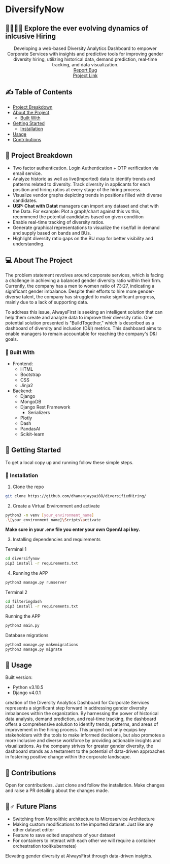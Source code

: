 # DiversifyNow
## 👨‍💻👩‍💻 Explore the ever evolving dynamics of inlcusive Hiring

<p align="center">
    Developing a web-based Diversity Analytics Dashboard to empower Corporate Services with insights and predictive tools for improving gender diversity hiring, utilizing historical data, demand prediction, real-time tracking, and data visualization.
    <br />
    <a href="https://github.com/dhananjaypai08/diversifiedHiring/issues">Report Bug</a>
    <br />
  <a href="https://github.com/dhananjaypai08/diversifiedHiring">Project Link</a>
 </p>
 
 ## ✍️ Table of Contents
- [Project Breakdown](#project-breakdown)
- [About the Project](#about-the-project)
  - [Built With](#built-with)
- [Getting Started](#getting-started)
  - [Installation](#installation)
- [Usage](#usage)
- [Contributions](#contributions)

## 🔨 Project Breakdown 
- Two factor authentication. Login Authentication + OTP verification via email service.
- Analyze historic as well as live(Imported) data to identify trends and patterns related to diversity. Track diversity in applicants for each position and hiring ratios at every stage of the hiring process.
- Visualize vendor graphs depicting trends in positions filled with diverse candidates.
- <strong>USP: Chat with Datat</strong> managers can import any dataset and chat with the Data. For example: Plot a graph/chart against this vs this, recommend the potential candidates based on given condition
- Enable real-time tracking of diversity ratios.
- Generate graphical representations to visualize the rise/fall in demand and supply based on bands and BUs.
- Highlight diversity ratio gaps on the BU map for better visibility and understanding.

## 💻 About The Project
The problem statement revolves around corporate services, 
which is facing a challenge in achieving a balanced gender diversity ratio within their firm. Currently, the company has a men to women ratio of 73:27, indicating a significant gender imbalance. 
Despite their efforts to hire more gender-diverse talent, the company has struggled to make significant progress, mainly due to a lack of supporting data.

To address this issue, AlwaysFirst is seeking an intelligent solution that can help them create and analyze data to improve their diversity ratio. One potential solution presented is "BuildTogether," which is described as a dashboard of diversity and inclusion (D&I) metrics. 
This dashboard aims to enable managers to remain accountable for reaching the company's D&I goals.

### 🔧 Built With
- Frontend:
  - HTML
  - Bootstrap
  - CSS
  - Jinja2
- Backend: 
  - Django
  - MongoDB
  - Django Rest Framework
    - Serializers
  - Plotly
  - Dash
  - PandasAI
  - Scikit-learn


## 🚀 Getting Started
To get a local copy up and running follow these simple steps.

### 🔨 Installation
1. Clone the repo

```sh
git clone https://github.com/dhananjaypai08/diversifiedHiring/
```

2. Create a Virtual Environment and activate

```sh
python3 -m venv [your_environment_name]
.\[your_environment_name]\Scripts\activate
```
<strong>Make sure in your .env file you enter your own OpenAI api key.</strong>

3. Installing dependencies and requirements

Terminal 1
```sh
cd diversifynow
pip3 install -r requirements.txt
```

4. Running the APP
```sh
python3 manage.py runserver
```

Terminal 2
```sh
cd filteringdash
pip3 install -r requirements.txt
```

 Running the APP
```sh
python3 main.py
```


Database migrations
```sh
python3 manage.py makemigrations
python3 manage.py migrate
```

## 🧠 Usage
Built version:
- Python v3.10.5
- Django v4.0.1

creation of the Diversity Analytics Dashboard for Corporate Services represents a significant step forward in addressing gender diversity imbalances within the organization. By harnessing the power of historical data analysis, demand prediction, and real-time tracking, the dashboard offers a comprehensive solution to identify trends, patterns, and areas of improvement in the hiring process. This project not only equips key stakeholders with the tools to make informed decisions, but also promotes a more inclusive and diverse workforce by providing actionable insights and visualizations. As the company strives for greater gender diversity, the dashboard stands as a testament to the potential of data-driven approaches in fostering positive change within the corporate landscape.

## 🤠 Contributions 
Open for contributions. Just clone and follow the installation. Make changes and raise a PR detailing about the changes made.

## 🏃♂️ Future Plans
- Switching from Monolithic architecture to Microservice Architecture
- Making custom modifications to the imported dataset. Just like any other dataset editor
- Feature to save edited snapshots of your dataset
- For containers to interact with each other we will require a container orchestration tool(kubernetes)

Elevating gender diversity at AlwaysFirst through data-driven insights.
